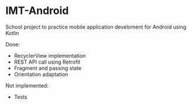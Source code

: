 # IMT-Android

School project to practice mobile application develoment for Android using Kotlin

Done:
* RecyclerView implementation
* REST API call using Retrofit
* Fragment and passing state
* Orientation adaptation

Not implemented:
* Tests
